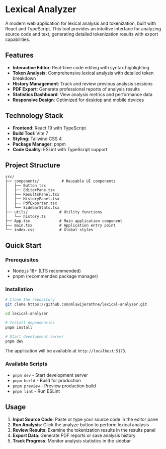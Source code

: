 # Lexical Analyzer

A modern web application for lexical analysis and tokenization, built with React and TypeScript. This tool provides an intuitive interface for analyzing source code and text, generating detailed tokenization results with export capabilities.

## Features

- **Interactive Editor**: Real-time code editing with syntax highlighting
- **Token Analysis**: Comprehensive lexical analysis with detailed token breakdown
- **History Management**: Track and review previous analysis sessions
- **PDF Export**: Generate professional reports of analysis results
- **Statistics Dashboard**: View analysis metrics and performance data
- **Responsive Design**: Optimized for desktop and mobile devices

## Technology Stack

- **Frontend**: React 19 with TypeScript
- **Build Tool**: Vite 7
- **Styling**: Tailwind CSS 4
- **Package Manager**: pnpm
- **Code Quality**: ESLint with TypeScript support

## Project Structure

```
src/
├── components/          # Reusable UI components
│   ├── Button.tsx
│   ├── EditorPane.tsx
│   ├── ResultsPanel.tsx
│   ├── HistoryPanel.tsx
│   ├── PdfExporter.tsx
│   └── SidebarStats.tsx
├── utils/              # Utility functions
│   └── history.ts
├── App.tsx             # Main application component
├── main.tsx            # Application entry point
└── index.css           # Global styles
```

## Quick Start

### Prerequisites

- Node.js 18+ (LTS recommended)
- pnpm (recommended package manager)

### Installation

```bash
# Clone the repository
git clone https://github.com/mlswijerathne/lexical-analyzer.git

cd lexical-analyzer

# Install dependencies
pnpm install

# Start development server
pnpm dev
```

The application will be available at `http://localhost:5173`.

### Available Scripts

- `pnpm dev` - Start development server
- `pnpm build` - Build for production
- `pnpm preview` - Preview production build
- `pnpm lint` - Run ESLint


## Usage

1. **Input Source Code**: Paste or type your source code in the editor pane
2. **Run Analysis**: Click the analyze button to perform lexical analysis
3. **Review Results**: Examine the tokenization results in the results panel
4. **Export Data**: Generate PDF reports or save analysis history
5. **Track Progress**: Monitor analysis statistics in the sidebar

